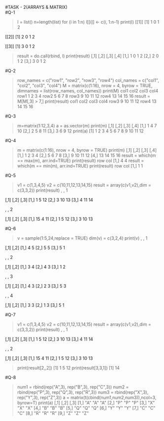 #TASK - 2(ARRAYS  &  MATRIX)    
#Q-1
> l = list()
> n=length(list)
> for (i in 1:n) l[[i]] <- c(i, 1:n-1)
> print(l)
[[1]]
[1] 1 0 1 2

[[2]]
[1] 2 0 1 2

[[3]]
[1] 3 0 1 2

> result = do.call(rbind, l)
> print(result)
[,1] [,2] [,3] [,4]
[1,]    1    0    1    2
[2,]    2    0    1    2
[3,]    3    0    1    2

#Q-2
> row_names = c("row1", "row2", "row3", "row4")
> col_names = c("col1", "col2", "col3", "col4")
> M = matrix(c(1:16), nrow = 4, byrow = TRUE, dimnames = list(row_names, col_names))
> print(M)
col1 col2 col3 col4
row1    1    2    3    4
row2    5    6    7    8
row3    9   10   11   12
row4   13   14   15   16
> result = M[M[,3] > 7,]
> print(result)
col1 col2 col3 col4
row3    9   10   11   12
row4   13   14   15   16

#Q-3
> m=matrix(1:12,3,4)
> a = as.vector(m)
> print(m)
[,1] [,2] [,3] [,4]
[1,]    1    4    7   10
[2,]    2    5    8   11
[3,]    3    6    9   12
> print(a)
[1]  1  2  3  4  5  6  7  8  9 10 11 12

#Q-4
> m = matrix(c(1:16), nrow = 4, byrow = TRUE)
> print(m)
[,1] [,2] [,3] [,4]
[1,]    1    2    3    4
[2,]    5    6    7    8
[3,]    9   10   11   12
[4,]   13   14   15   16
> result = which(m == max(m), arr.ind=TRUE)
> print(result)
row col
[1,]   4   4
> result = which(m == min(m), arr.ind=TRUE)
> print(result)
row col
[1,]   1   1

#Q-5
> v1 =  c(1,3,4,5)
> v2 =  c(10,11,12,13,14,15)
> result = array(c(v1,v2),dim = c(3,3,2))
> print(result)
, , 1

[,1] [,2] [,3]
[1,]    1    5   12
[2,]    3   10   13
[3,]    4   11   14

, , 2

[,1] [,2] [,3]
[1,]   15    4   11
[2,]    1    5   12
[3,]    3   10   13


#Q-6
> v =  sample(1:5,24,replace = TRUE)
> dim(v) = c(3,2,4)
> print(v)
, , 1

[,1] [,2]
[1,]    4    5
[2,]    5    5
[3,]    5    1

, , 2

[,1] [,2]
[1,]    3    4
[2,]    4    3
[3,]    1    2

, , 3

[,1] [,2]
[1,]    4    3
[2,]    2    3
[3,]    5    3

, , 4

[,1] [,2]
[1,]    3    3
[2,]    1    3
[3,]    5    1

#Q-7
> v1 =  c(1,3,4,5)
> v2 =  c(10,11,12,13,14,15)
> result = array(c(v1,v2),dim = c(3,3,2))
> print(result)
, , 1

[,1] [,2] [,3]
[1,]    1    5   12
[2,]    3   10   13
[3,]    4   11   14

, , 2

[,1] [,2] [,3]
[1,]   15    4   11
[2,]    1    5   12
[3,]    3   10   13

> print(result[2,,2])
[1]  1  5 12
> print(result[3,3,1])
[1] 14

#Q-8
> num1 = rbind(rep("A",3), rep("B",3), rep("C",3))
> num2 = rbind(rep("P",3), rep("Q",3), rep("R",3))
> num3 = rbind(rep("X",3), rep("Y",3), rep("Z",3))
> a = matrix(t(cbind(num1,num2,num3)),ncol=3, byrow=T)
> print(a)
[,1] [,2] [,3]
[1,] "A"  "A"  "A" 
[2,] "P"  "P"  "P" 
[3,] "X"  "X"  "X" 
[4,] "B"  "B"  "B" 
[5,] "Q"  "Q"  "Q" 
[6,] "Y"  "Y"  "Y" 
[7,] "C"  "C"  "C" 
[8,] "R"  "R"  "R" 
[9,] "Z"  "Z"  "Z" 

